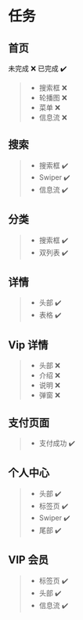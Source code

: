 # 任务

## 首页

未完成 ❌ 已完成 ✔️

> -   搜索框 ❌
> -   轮播图 ❌
> -   菜单 ❌
> -   信息流 ❌

## 搜索

> -   搜索框 ✔️
> -   Swiper ✔️
> -   信息流 ✔️

## 分类

> -   搜索框 ✔️
> -   双列表 ✔️

## 详情 

> -   头部 ✔️
> -   表格 ✔️

## Vip 详情

> -   头部 ❌
> -   介绍 ❌
> -   说明 ❌
> -   弹窗 ❌

## 支付页面

> -   支付成功 ✔️

## 个人中心

> -   头部 ✔️
> -   标签页 ✔️
> -   Swiper ✔️
> -   尾部 ✔️

## VIP 会员

> -   标签页 ✔️
> -   头部 ✔️
> -   信息流 ✔️
